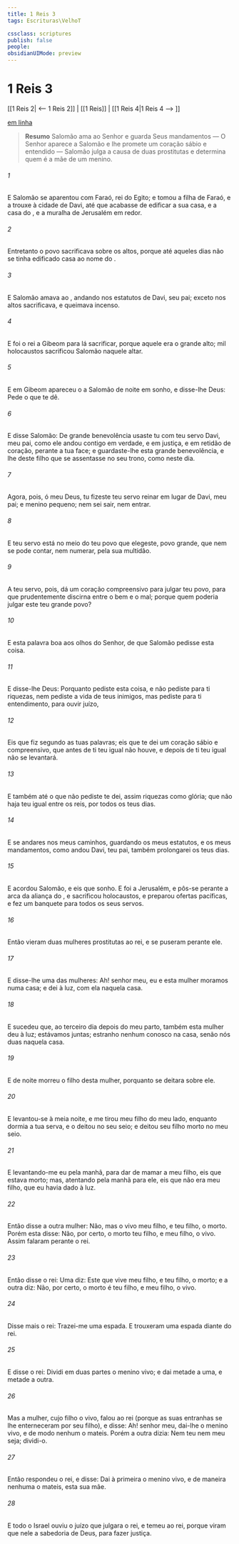 ```yaml
---
title: 1 Reis 3
tags: Escrituras\VelhoT

cssclass: scriptures
publish: false
people:
obsidianUIMode: preview
---
```


# 1 Reis 3
[[1 Reis 2| <-- 1 Reis 2]] | [[1 Reis]] | [[1 Reis 4|1 Reis 4 --> ]]

[em linha](https://churchofjesuschrist.org/study/scriptures/ot/1-kgs/3?lang=por)

> __Resumo__
Salomão ama ao Senhor e guarda Seus mandamentos — O Senhor aparece a Salomão e lhe promete um coração sábio e entendido — Salomão julga a causa de duas prostitutas e determina quem é a mãe de um menino.

###### 1 
E Salomão se aparentou com Faraó, rei do Egito; e tomou a filha de Faraó, e a trouxe à cidade de Davi, até que acabasse de edificar a sua casa, e a casa do , e a muralha de Jerusalém em redor.

###### 2 
Entretanto o povo sacrificava sobre os altos, porque até aqueles dias  não se tinha edificado casa ao nome do .

###### 3 
E Salomão amava ao , andando nos estatutos de Davi, seu pai; exceto  nos altos sacrificava, e queimava incenso.

###### 4 
E foi o rei a Gibeom para lá sacrificar, porque aquele era o grande alto; mil holocaustos sacrificou Salomão naquele altar.

###### 5 
E em Gibeom apareceu o  a Salomão de noite em sonho, e disse-lhe Deus: Pede o  que te dê.

###### 6 
E disse Salomão: De grande benevolência usaste tu com teu servo Davi, meu pai, como  ele andou contigo em verdade, e em justiça, e em retidão de coração, perante a tua face; e guardaste-lhe esta grande benevolência, e lhe deste  filho que se assentasse no seu trono, como  neste dia.

###### 7 
Agora, pois, ó  meu Deus, tu fizeste teu servo reinar em lugar de Davi, meu pai; e  menino pequeno; nem sei sair, nem entrar.

###### 8 
E teu servo está no meio do teu povo que elegeste, povo grande, que nem se pode contar, nem numerar, pela sua multidão.

###### 9 
A teu servo, pois, dá um coração compreensivo para julgar teu povo, para que prudentemente discirna entre o bem e o mal; porque quem poderia julgar este teu  grande povo?

###### 10 
E esta palavra  boa aos olhos do Senhor, de que Salomão pedisse esta coisa.

###### 11 
E disse-lhe Deus: Porquanto pediste esta coisa, e não pediste para ti riquezas, nem pediste a vida de teus inimigos, mas pediste para ti entendimento, para ouvir  juízo,

###### 12 
Eis que fiz segundo as tuas palavras; eis que te dei um coração  sábio e compreensivo, que antes de ti teu igual não houve, e depois de ti teu igual não se levantará.

###### 13 
E também até o que não pediste te dei, assim riquezas como glória; que não haja teu igual entre os reis, por todos os teus dias.

###### 14 
E se andares nos meus caminhos, guardando os meus estatutos, e os meus mandamentos, como andou Davi, teu pai, também prolongarei os teus dias.

###### 15 
E acordou Salomão, e eis que  sonho. E foi a Jerusalém, e pôs-se perante a arca da aliança do , e sacrificou holocaustos, e preparou ofertas pacíficas, e fez um banquete para todos os seus servos.

###### 16 
Então vieram duas mulheres prostitutas ao rei, e se puseram perante ele.

###### 17 
E disse-lhe uma das mulheres: Ah! senhor meu, eu e esta mulher moramos numa casa; e dei à luz,  com ela naquela casa.

###### 18 
E sucedeu que, ao terceiro dia depois do meu parto, também esta mulher deu à luz; estávamos juntas; estranho nenhum  conosco na casa, senão nós duas naquela casa.

###### 19 
E de noite morreu o filho desta mulher, porquanto se deitara sobre ele.

###### 20 
E levantou-se à meia noite, e me tirou meu filho do meu lado, enquanto dormia a tua serva, e o deitou no seu seio; e deitou seu filho morto no meu seio.

###### 21 
E levantando-me eu pela manhã, para dar de mamar a meu filho, eis que estava morto; mas, atentando pela manhã para ele, eis que não era meu filho, que eu havia dado à luz.

###### 22 
Então disse a outra mulher: Não, mas o vivo  meu filho, e teu filho, o morto. Porém esta disse: Não, por certo, o morto  teu filho, e meu filho, o vivo. Assim falaram perante o rei.

###### 23 
Então disse o rei: Uma diz: Este que vive  meu filho, e teu filho, o morto; e a outra diz: Não, por certo, o morto é teu filho, e meu filho, o vivo.

###### 24 
Disse mais o rei: Trazei-me uma espada. E trouxeram uma espada diante do rei.

###### 25 
E disse o rei: Dividi em duas partes o menino vivo; e dai metade a uma, e metade a outra.

###### 26 
Mas a mulher, cujo filho  o vivo, falou ao rei (porque as suas entranhas se lhe enterneceram por seu filho), e disse: Ah! senhor meu, dai-lhe o menino vivo, e de modo nenhum o mateis. Porém a outra dizia: Nem teu nem meu seja;  dividi-o.

###### 27 
Então respondeu o rei, e disse: Dai à primeira o menino vivo, e de maneira nenhuma o mateis,  esta  sua mãe.

###### 28 
E todo o Israel ouviu o juízo que julgara o rei, e temeu ao rei, porque viram que  nele a sabedoria de Deus, para fazer justiça.

